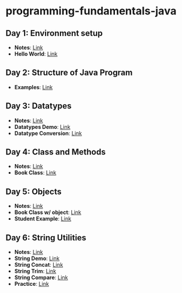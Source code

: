 # programming-fundamentals-java

## Day 1: Environment setup
- **Notes**: [Link](https://github.com/Vinit-source/programming-fundamentals-java/blob/1-environment-setup/src/day01/README.md)
- **Hello World**: [Link](https://github.com/Vinit-source/programming-fundamentals-java/blob/1-environment-setup/src/day01/HelloWorld.java)

## Day 2: Structure of Java Program

- **Examples**: [Link](https://runestone.academy/ns/books/published/fssa_java/index.html)

## Day 3: Datatypes
- **Notes**: [Link](https://github.com/Vinit-source/programming-fundamentals-java/blob/main/src/day03/README.md)
- **Datatypes Demo**: [Link](https://github.com/Vinit-source/programming-fundamentals-java/blob/main/src/day03/DatatypeDemo.java)
- **Datatype Conversion**: [Link](https://github.com/Vinit-source/programming-fundamentals-java/blob/main/src/day03/DataConversionDemo.java)

## Day 4: Class and Methods
- **Notes**: [Link](https://github.com/Vinit-source/programming-fundamentals-java/blob/main/src/day04/README.md)
- **Book Class**: [Link](https://github.com/Vinit-source/programming-fundamentals-java/blob/main/src/day04/BookDemo.java)

## Day 5: Objects
- **Notes**: [Link](https://github.com/Vinit-source/programming-fundamentals-java/blob/main/src/day05/README.md)
- **Book Class w/ object**: [Link](https://github.com/Vinit-source/programming-fundamentals-java/blob/main/src/day05/BookDemo.java)
- **Student Example**: [Link](https://github.com/Vinit-source/programming-fundamentals-java/blob/main/src/day05/Student.java)

## Day 6: String Utilities
- **Notes**: [Link](https://github.com/Vinit-source/programming-fundamentals-java/blob/main/src/day06/README.md)
- **String Demo**: [Link](https://github.com/Vinit-source/programming-fundamentals-java/blob/main/src/day06/StringDemo.java)
- **String Concat**: [Link](https://github.com/Vinit-source/programming-fundamentals-java/blob/main/src/day06/StringConcatDemo.java)
- **String Trim**: [Link](https://github.com/Vinit-source/programming-fundamentals-java/blob/main/src/day06/StringTrimDemo.java)
- **String Compare**: [Link](https://github.com/Vinit-source/programming-fundamentals-java/blob/main/src/day06/StringCompareDemo.java)
- **Practice**: [Link](https://github.com/Vinit-source/programming-fundamentals-java/blob/main/src/day06/practice.md)

